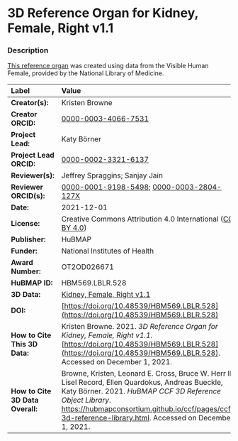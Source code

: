 # 3D Reference Organ for Kidney, Female, Right v1.1

### Description
[This reference organ](https://hubmapconsortium.github.io/ccf/pages/ccf-3d-reference-library.html) was created using data from the Visible Human Female, provided by the National Library of Medicine.

| Label | Value |
| :------------- |:-------------|
| **Creator(s):** | Kristen Browne |
| **Creator ORCID:** | [0000-0003-4066-7531](https://orcid.org/0000-0003-4066-7531) |
| **Project Lead:** | Katy B&ouml;rner |
| **Project Lead ORCID:** | [0000-0002-3321-6137](https://orcid.org/0000-0002-3321-6137) |
| **Reviewer(s):** | Jeffrey Spraggins; Sanjay Jain |
| **Reviewer ORCID(s):** |[0000-0001-9198-5498](https://doi.org/10.5072/0000-0001-9198-5498); [0000-0003-2804-127X](https://doi.org/10.5072/0000-0003-2804-127X) |
| **Date:** | 2021-12-01 |
| **License:** | Creative Commons Attribution 4.0 International ([CC BY 4.0](https://creativecommons.org/licenses/by/4.0/)) |
| **Publisher:** | HuBMAP |
| **Funder:** | National Institutes of Health |
| **Award Number:** | OT2OD026671 |
| **HuBMAP ID:** | HBM569.LBLR.528 |
| **3D Data:** | [Kidney, Female, Right v1.1](https://hubmapconsortium.github.io/ccf-releases/v1.1/models/VH_F_Kidney_R.glb) |
| **DOI:** | [https://doi.org/10.48539/HBM569.LBLR.528](https://doi.org/10.48539/HBM569.LBLR.528) |
| **How to Cite This 3D Data:** | Kristen Browne. 2021. *3D Reference Organ for Kidney, Female, Right v1.1.* [https://doi.org/10.48539/HBM569.LBLR.528](https://doi.org/10.48539/HBM569.LBLR.528). Accessed on December 1, 2021. |
| **How to Cite 3D Data Overall:** | Browne, Kristen, Leonard E. Cross, Bruce W. Herr II, Lisel Record, Ellen Quardokus, Andreas Bueckle, Katy B&ouml;rner. 2021. *HuBMAP CCF 3D Reference Object Library*. https://hubmapconsortium.github.io/ccf/pages/ccf-3d-reference-library.html. Accessed on December 1, 2021. |

